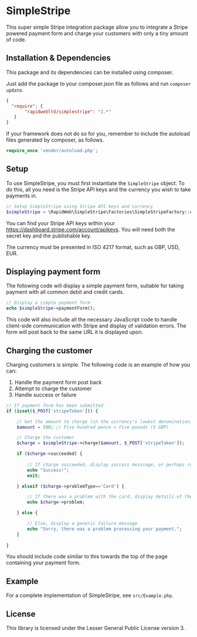 # SimpleStripe

This super simple Stripe integration package allow you to integrate 
a Stripe powered payment form and charge your customers with only 
a tiny amount of code.

## Installation & Dependencies

This package and its dependencies can be installed using composer.

Just add the package to your composer.json file as follows and run 
`composer update`.

```json
{
  "require": {
       "rapidwebltd/simplestripe": "1.*"
   }
}
```

If your framework does not do so for you, remember to include the 
autoload files generated by composer, as follows.

```php
require_once 'vendor/autoload.php';
```

## Setup

To use SimpleStripe, you must first instantiate the 
`SimpleStripe` object. To do this, all you need is the Stripe API 
keys and the currency you wish to take payments in.

```php
// Setup SimpleStripe using Stripe API keys and currency 
$simpleStripe = \RapidWeb\SimpleStripe\Factories\SimpleStripeFactory::create('PUBLISHABLE_KEY', 'SECRET_KEY', 'GBP');
```

You can find your Stripe API keys within your 
https://dashboard.stripe.com/account/apikeys. You will need both 
the secret key and the publishable key.

The currency must be presented in ISO 4217 format, such as GBP, USD, EUR.

## Displaying payment form

The following code will display a simple payment form, suitable for taking
payment with all common debit and credit cards.

```php
// Display a simple payment form
echo $simpleStripe->paymentForm();
```

This code will also include all the necessary JavaScript code to handle 
client-side communication with Stripe and display of validation errors. 
The form will post back to the same URL it is displayed upon.

## Charging the customer

Charging customers is simple. The following code is an example 
of how you can:

1. Handle the payment form post back
2. Attempt to charge the customer
3. Handle success or failure

```php
// If payment form has been submitted
if (isset($_POST['stripeToken'])) {

    // Get the amount to charge (in the currency's lowest denomination)
    $amount = 500; // Five hundred pence = Five pounds (5 GBP)

    // Charge the customer
    $charge = $simpleStripe->charge($amount, $_POST['stripeToken']);

    if ($charge->succeeded) {
        
        // If charge succeeded, display success messsage, or perhaps redirect the user to a success page
        echo "Success!";
        exit;

    } elseif ($charge->problemType=='Card') {

        // If there was a problem with the card, display details of the problem
        echo $charge->problem;

    } else {

        // Else, display a generic failure message
        echo "Sorry, there was a problem processing your payment.";
    }
  
}
```

You should include code similar to this towards the top of the page 
containing your payment form.

## Example

For a complete implementation of SimpleStripe, see `src/Example.php`.

## License

This library is licensed under the Lesser General Public License 
version 3. 
